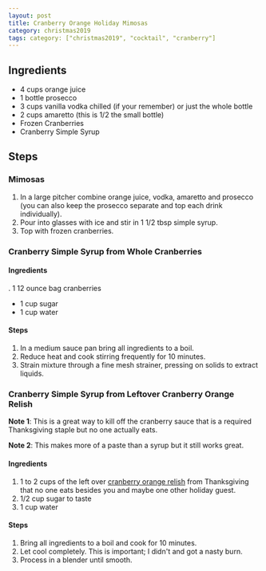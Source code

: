```yaml
---
layout: post
title: Cranberry Orange Holiday Mimosas
category: christmas2019
tags: category: ["christmas2019", "cocktail", "cranberry"]
---
```

## Ingredients

* 4 cups orange juice
* 1 bottle prosecco
* 3 cups vanilla vodka chilled (if your remember) or just the whole bottle
* 2 cups amaretto (this is 1/2 the small bottle)
* Frozen Cranberries
* Cranberry Simple Syrup

## Steps

### Mimosas

1. In a large pitcher combine orange juice, vodka, amaretto and prosecco (you can also keep the prosecco separate and top each drink individually).
2. Pour into glasses with ice and stir in 1 1/2 tbsp simple syrup.
3. Top with frozen cranberries.

### Cranberry Simple Syrup from Whole Cranberries

#### Ingredients

.  1 12 ounce bag cranberries
* 1 cup sugar
* 1 cup water

#### Steps

1. In a medium sauce pan bring all ingredients to a boil.
2. Reduce heat and cook stirring frequently for 10 minutes.
3. Strain mixture through a fine mesh strainer, pressing on solids to extract liquids.

### Cranberry Simple Syrup from Leftover Cranberry Orange Relish

**Note 1**: This is a great way to kill off the cranberry sauce that is a required Thanksgiving staple but no one actually eats.

**Note 2**: This makes more of a paste than a syrup but it still works great.

#### Ingredients

1. 1 to 2 cups of the left over [cranberry orange relish](https://fuzzyblog.io/recipes/sauce/2016/12/29/gluten-free-cranberry-orange-relish.html) from Thanksgiving that no one eats besides you and maybe one other holiday guest.
2. 1/2 cup sugar to taste
3. 1 cup water

#### Steps

1. Bring all ingredients to a boil and cook for 10 minutes.
2. Let cool completely.  This is important; I didn't and got a nasty burn.
3. Process in a blender until smooth.
